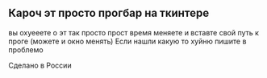 ## Кароч эт просто прогбар на ткинтере

вы охуееете о эт так просто прост время меняете и вставте свой путь к проге (можете и окно менять)
Если нашли какую то хуйню пишите в проблемо


Сделано в России
